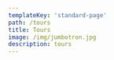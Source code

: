 ```yaml
---
templateKey: 'standard-page'
path: /tours
title: Tours
image: /img/jumbotron.jpg
description: tours
---
```

